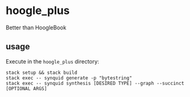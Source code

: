 # hoogle_plus
Better than HoogleBook

## usage
Execute in the `hoogle_plus` directory:
```
stack setup && stack build
stack exec -- synquid generate -p "bytestring"
stack exec -- synquid synthesis [DESIRED TYPE] --graph --succinct [OPTIONAL ARGS]
```